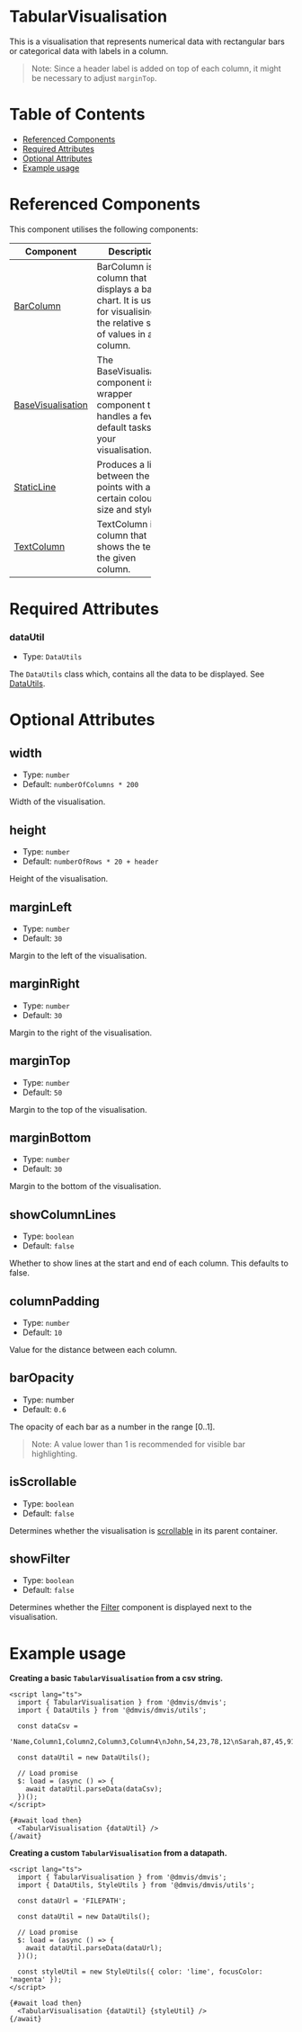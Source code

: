 # TabularVisualisation

This is a visualisation that represents numerical data with rectangular bars or
categorical data with labels in a column.

> Note: Since a header label is added on top of each column, it might be necessary to adjust `marginTop`.

# Table of Contents

- [Referenced Components](#referenced-components)
- [Required Attributes](#required-attributes)
- [Optional Attributes](#optional-attributes)
- [Example usage](#example-usage)

# Referenced Components

This component utilises the following components:

<table style="width: 50%">
  <thead>
    <tr>
      <th style="width: 20%;">Component</th>
      <th style="width: 80%;">Description</th>
    </tr>
  </thead>
  <tbody>
    <tr>
      <td><a href="#/columns/BarColumn.md">BarColumn</a></td>
      <td>BarColumn is a column that displays a bar chart. It is useful for visualising the relative size of values in a column.</td>
    </tr>
    <tr>
      <td><a href="#/components/BaseVisualisation.md">BaseVisualisation</a></td>
      <td>The BaseVisualisation component is a wrapper component that handles a few default tasks for your visualisation.</td>
    </tr>
    <tr>
      <td><a href="#/components/StaticLine.md">StaticLine</a></td>
      <td>Produces a line between the points with a certain colour, size and style.</td>
    </tr>
    <tr>
      <td><a href="#/columns/TextColumn.md">TextColumn</a></td>
      <td>TextColumn is a column that shows the text of the given column.</td>
    </tr>
  </tbody>
</table>

# Required Attributes

### dataUtil

- Type: `DataUtils`

The `DataUtils` class which, contains all the data to be displayed. See [DataUtils](utils/DataUtils.md).

# Optional Attributes

## width

- Type: `number`
- Default: `numberOfColumns * 200`

Width of the visualisation.

## height

- Type: `number`
- Default: `numberOfRows * 20 + header`

Height of the visualisation.

## marginLeft

- Type: `number`
- Default: `30`

Margin to the left of the visualisation.

## marginRight

- Type: `number`
- Default: `30`

Margin to the right of the visualisation.

## marginTop

- Type: `number`
- Default: `50`

Margin to the top of the visualisation.

## marginBottom

- Type: `number`
- Default: `30`

Margin to the bottom of the visualisation.

## showColumnLines

- Type: `boolean`
- Default: `false`

Whether to show lines at the start and end of each column. This defaults to false.

## columnPadding

- Type: `number`
- Default: `10`

Value for the distance between each column.

## barOpacity

- Type: number
- Default: `0.6`

The opacity of each bar as a number in the range [0..1].

> Note: A value lower than 1 is recommended for visible bar highlighting.

## isScrollable

- Type: `boolean`
- Default: `false`

Determines whether the visualisation is [scrollable](components/Scrollable.md) in its parent container.

## showFilter

- Type: `boolean`
- Default: `false`

Determines whether the [Filter](components/Filter.md) component is displayed next to the visualisation.

# Example usage

<b>Creating a basic `TabularVisualisation` from a csv string.</b>

```svelte
<script lang="ts">
  import { TabularVisualisation } from '@dmvis/dmvis';
  import { DataUtils } from '@dmvis/dmvis/utils';

  const dataCsv =
    'Name,Column1,Column2,Column3,Column4\nJohn,54,23,78,12\nSarah,87,45,91,63\nMichael,32,68,15,77\nEmily,96,42,19,55\nDavid,21,84,37,29\nLisa,73,10,56,88\nMatthew,49,27,83,14\nEmma,17,36,70,92\nJames,61,79,24,47\nSophia,38,52,66,31\n';

  const dataUtil = new DataUtils();

  // Load promise
  $: load = (async () => {
    await dataUtil.parseData(dataCsv);
  })();
</script>

{#await load then}
  <TabularVisualisation {dataUtil} />
{/await}
```

<b>Creating a custom `TabularVisualisation` from a datapath.</b>

```svelte
<script lang="ts">
  import { TabularVisualisation } from '@dmvis/dmvis';
  import { DataUtils, StyleUtils } from '@dmvis/dmvis/utils';

  const dataUrl = 'FILEPATH';

  const dataUtil = new DataUtils();

  // Load promise
  $: load = (async () => {
    await dataUtil.parseData(dataUrl);
  })();

  const styleUtil = new StyleUtils({ color: 'lime', focusColor: 'magenta' });
</script>

{#await load then}
  <TabularVisualisation {dataUtil} {styleUtil} />
{/await}
```
